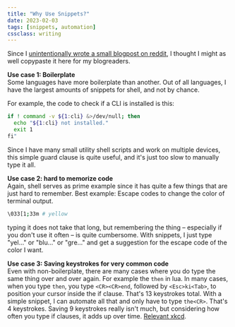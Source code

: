 ```yaml
---
title: "Why Use Snippets?"
date: 2023-02-03
tags: [snippets, automation]
cssclass: writing
---
```


Since I [unintentionally wrote a small blogpost on reddit](https://www.reddit.com/r/neovim/comments/10s1mpm/what_are_your_favorite_uses_of_customsnippets/), I thought I might as well copypaste it here for my blogreaders.

**Use case 1: Boilerplate**  
Some languages have more boilerplate than another. Out of all languages, I have the largest amounts of snippets for shell, and not by chance.

For example, the code to check if a CLI is installed is this:
```bash
if ! command -v ${1:cli} &>/dev/null; then 
  echo "${1:cli} not installed." 
  exit 1
fi"
```

Since I have many small utility shell scripts and work on multiple devices, this simple guard clause is quite useful, and it's just too slow to manually type it all.

**Use case 2: hard to memorize code**  
Again, shell serves as prime example since it has quite a few things that are just hard to remember. Best example: Escape codes to change the color of terminal output.

```bash
\033[1;33m # yellow
```

typing it does not take that long, but remembering the thing – especially if you don't use it often – is quite cumbersome. With snippets, I just type "yel…" or "blu…" or "gre…" and get a suggestion for the escape code of the color I want.

**Use case 3: Saving keystrokes for very common code**  
Even with non-boilerplate, there are many cases where you do type the same thing over and over again. For example the `then` in lua. In many cases, when you type `then`, you type `<CR><CR>end`, followed by `<Esc>ki<Tab>`, to position your cursor inside the if clause. That's 13 keystrokes total. With a simple snippet, I can automate all that and only have to type `the<CR>`. That's 4 keystrokes. Saving 9 keystrokes really isn't much, but considering how often you type if clauses, it adds up over time. [Relevant xkcd](https://www.xkcd.com/1205).